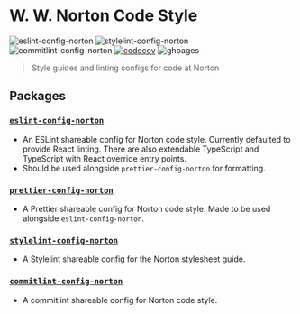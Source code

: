 # W. W. Norton Code Style

![eslint-config-norton](https://img.shields.io/npm/v/eslint-config-norton?label=eslint-config&logo=eslint-config&style=flat-square "eslint-config-norton NPM release")
![stylelint-config-norton](https://img.shields.io/npm/v/stylelint-config-norton?label=stylelint-config&logo=stylint-config-norton&style=flat-square "stylelint-config-norton NPM release")
![commitlint-config-norton](https://img.shields.io/npm/v/commitlint-config-norton?label=commitlint-config&logo=commitlint-config-norton&style=flat-square "commitlint-config-norton NPM release")
[![codecov](https://codecov.io/gh/wwnorton/style/branch/main/graph/badge.svg)](https://codecov.io/gh/wwnorton/style)
![ghpages](https://github.com/wwnorton/style/workflows/Github%20Pages/badge.svg)

> Style guides and linting configs for code at Norton

## Packages

### [`eslint-config-norton`](https://github.com/wwnorton/style/tree/main/packages/eslint-config-norton#eslint-config-norton)

- An ESLint shareable config for Norton code style. Currently defaulted to provide React linting. There are also extendable TypeScript and TypeScript with React override entry points. 
- Should be used alongside `prettier-config-norton` for formatting. 

### [`prettier-config-norton`](https://github.com/wwnorton/style/tree/main/packages/prettier-config-norton#prettier-config-norton)

- A Prettier shareable config for Norton code style. Made to be used alongside `eslint-config-norton`.

### [`stylelint-config-norton`](https://github.com/wwnorton/style/tree/main/packages/stylelint-config-norton#stylelint-config-norton)

- A Stylelint shareable config for the Norton stylesheet guide.
### [`commitlint-config-norton`](https://github.com/wwnorton/style/tree/main/packages/commitlint-config-norton#commitlint-config-norton)

- A commitlint shareable config for Norton code style.
